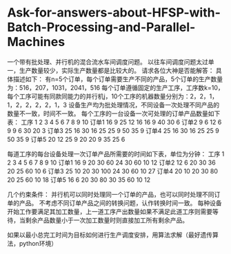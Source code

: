 # Ask-for-answers-about-HFSP-with-Batch-Processing-and-Parallel-Machines
一个带有批处理、并行机的混合流水车间调度问题。
以往车间调度问题太过单一，生产数量较少，实际生产数量都是比较大的。
请求各位大神是否能解答：
具体描述如下：
有n=5个订单，每个订单需要生产不同的产品，5个订单的生产数量为：516，207，1031，2041，516
每个订单遵循固定的生产工序，工序数k=10，每个工序可能有同款同能力的并行机j，10个工序的机器数量分别为：2，2，1，1，2，2，2，2，1，3
设备生产均为批处理情况，不同设备一次处理不同产品的数量不一致，时间不一致。
每个工序的一台设备一次可处理的订单产品数量如下表：
工序  1   2   3  4   5   6   7  8   9   10
订单1	16  9	 25	 12	 16	 16	 9	40	30	6
订单2	9	  6	 12 	6	  9 	9	 6	30	20	3
订单3	25	16	30	16	25	25 9	50	35	9
订单4	25	16	30	16	25	25 9	50	35	9
订单5	20	12	25	9	 20 	20 9	35	25	6

每道工序的每台设备处理一次订单产品所需要的时间如下表，单位为分钟：
工序  1   2  3    4   5   6   7   8   9   10
订单1	16	9	 20	 30 	60	24	30	60	10	12
订单2	12	6	 20 	30	36	20	25	60	10	6
订单3	25	10	20	30	100	24	30	60	10	27
订单4	20	10	20	30	80	20	25	60	10	18
订单5	16	6	 20	 30 	80	30	35	60	10	12

几个约束条件：
并行机可以同时处理同一个订单的产品，也可以同时处理不同订单的产品。
不考虑不同订单产品之间的转换问题，认作转换时间一致。
每种设备开始工作要满足其加工数量，上一道工序产出数量如果不满足此道工序则需要等待，当剩余产品数量小于一次加工数量时则直接加工所有剩余产品。

如果以最小总完工时间为目标如何进行生产调度安排，用算法求解（最好遗传算法，python环境）
